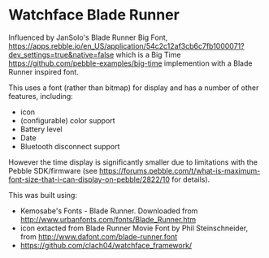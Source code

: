 Watchface Blade Runner
======================

Influenced by JanSolo's Blade Runner Big Font, https://apps.rebble.io/en_US/application/54c2c12af3cb6c7fb1000071?dev_settings=true&native=false which is a Big Time https://github.com/pebble-examples/big-time implemention with a Blade Runner inspired font.

This uses a font (rather than bitmap) for display and has a number of other features, including:
  * icon
  * (configurable) color support
  * Battery level
  * Date
  * Bluetooth disconnect support

However the time display is significantly smaller due to limitations with the Pebble SDK/firmware (see https://forums.pebble.com/t/what-is-maximum-font-size-that-i-can-display-on-pebble/2822/10 for details).

This was built using:
  * Kemosabe's Fonts - Blade Runner. Downloaded from http://www.urbanfonts.com/fonts/Blade_Runner.htm
  * icon extacted from Blade Runner Movie Font by Phil Steinschneider, from http://www.dafont.com/blade-runner.font
  * https://github.com/clach04/watchface_framework/
